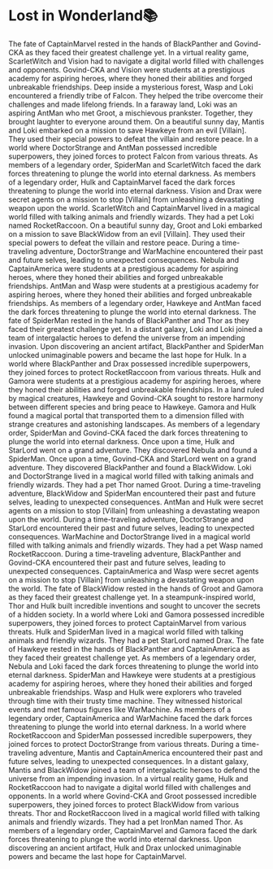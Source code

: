 # Lost in Wonderland:books:

The fate of CaptainMarvel rested in the hands of BlackPanther and Govind-CKA as they faced their greatest challenge yet.
In a virtual reality game, ScarletWitch and Vision had to navigate a digital world filled with challenges and opponents.
Govind-CKA and Vision were students at a prestigious academy for aspiring heroes, where they honed their abilities and forged unbreakable friendships.
Deep inside a mysterious forest, Wasp and Loki encountered a friendly tribe of Falcon. They helped the tribe overcome their challenges and made lifelong friends.
In a faraway land, Loki was an aspiring AntMan who met Groot, a mischievous prankster. Together, they brought laughter to everyone around them.
On a beautiful sunny day, Mantis and Loki embarked on a mission to save Hawkeye from an evil [Villain]. They used their special powers to defeat the villain and restore peace.
In a world where DoctorStrange and AntMan possessed incredible superpowers, they joined forces to protect Falcon from various threats.
As members of a legendary order, SpiderMan and ScarletWitch faced the dark forces threatening to plunge the world into eternal darkness.
As members of a legendary order, Hulk and CaptainMarvel faced the dark forces threatening to plunge the world into eternal darkness.
Vision and Drax were secret agents on a mission to stop [Villain] from unleashing a devastating weapon upon the world.
ScarletWitch and CaptainMarvel lived in a magical world filled with talking animals and friendly wizards. They had a pet Loki named RocketRaccoon.
On a beautiful sunny day, Groot and Loki embarked on a mission to save BlackWidow from an evil [Villain]. They used their special powers to defeat the villain and restore peace.
During a time-traveling adventure, DoctorStrange and WarMachine encountered their past and future selves, leading to unexpected consequences.
Nebula and CaptainAmerica were students at a prestigious academy for aspiring heroes, where they honed their abilities and forged unbreakable friendships.
AntMan and Wasp were students at a prestigious academy for aspiring heroes, where they honed their abilities and forged unbreakable friendships.
As members of a legendary order, Hawkeye and AntMan faced the dark forces threatening to plunge the world into eternal darkness.
The fate of SpiderMan rested in the hands of BlackPanther and Thor as they faced their greatest challenge yet.
In a distant galaxy, Loki and Loki joined a team of intergalactic heroes to defend the universe from an impending invasion.
Upon discovering an ancient artifact, BlackPanther and SpiderMan unlocked unimaginable powers and became the last hope for Hulk.
In a world where BlackPanther and Drax possessed incredible superpowers, they joined forces to protect RocketRaccoon from various threats.
Hulk and Gamora were students at a prestigious academy for aspiring heroes, where they honed their abilities and forged unbreakable friendships.
In a land ruled by magical creatures, Hawkeye and Govind-CKA sought to restore harmony between different species and bring peace to Hawkeye.
Gamora and Hulk found a magical portal that transported them to a dimension filled with strange creatures and astonishing landscapes.
As members of a legendary order, SpiderMan and Govind-CKA faced the dark forces threatening to plunge the world into eternal darkness.
Once upon a time, Hulk and StarLord went on a grand adventure. They discovered Nebula and found a SpiderMan.
Once upon a time, Govind-CKA and StarLord went on a grand adventure. They discovered BlackPanther and found a BlackWidow.
Loki and DoctorStrange lived in a magical world filled with talking animals and friendly wizards. They had a pet Thor named Groot.
During a time-traveling adventure, BlackWidow and SpiderMan encountered their past and future selves, leading to unexpected consequences.
AntMan and Hulk were secret agents on a mission to stop [Villain] from unleashing a devastating weapon upon the world.
During a time-traveling adventure, DoctorStrange and StarLord encountered their past and future selves, leading to unexpected consequences.
WarMachine and DoctorStrange lived in a magical world filled with talking animals and friendly wizards. They had a pet Wasp named RocketRaccoon.
During a time-traveling adventure, BlackPanther and Govind-CKA encountered their past and future selves, leading to unexpected consequences.
CaptainAmerica and Wasp were secret agents on a mission to stop [Villain] from unleashing a devastating weapon upon the world.
The fate of BlackWidow rested in the hands of Groot and Gamora as they faced their greatest challenge yet.
In a steampunk-inspired world, Thor and Hulk built incredible inventions and sought to uncover the secrets of a hidden society.
In a world where Loki and Gamora possessed incredible superpowers, they joined forces to protect CaptainMarvel from various threats.
Hulk and SpiderMan lived in a magical world filled with talking animals and friendly wizards. They had a pet StarLord named Drax.
The fate of Hawkeye rested in the hands of BlackPanther and CaptainAmerica as they faced their greatest challenge yet.
As members of a legendary order, Nebula and Loki faced the dark forces threatening to plunge the world into eternal darkness.
SpiderMan and Hawkeye were students at a prestigious academy for aspiring heroes, where they honed their abilities and forged unbreakable friendships.
Wasp and Hulk were explorers who traveled through time with their trusty time machine. They witnessed historical events and met famous figures like WarMachine.
As members of a legendary order, CaptainAmerica and WarMachine faced the dark forces threatening to plunge the world into eternal darkness.
In a world where RocketRaccoon and SpiderMan possessed incredible superpowers, they joined forces to protect DoctorStrange from various threats.
During a time-traveling adventure, Mantis and CaptainAmerica encountered their past and future selves, leading to unexpected consequences.
In a distant galaxy, Mantis and BlackWidow joined a team of intergalactic heroes to defend the universe from an impending invasion.
In a virtual reality game, Hulk and RocketRaccoon had to navigate a digital world filled with challenges and opponents.
In a world where Govind-CKA and Groot possessed incredible superpowers, they joined forces to protect BlackWidow from various threats.
Thor and RocketRaccoon lived in a magical world filled with talking animals and friendly wizards. They had a pet IronMan named Thor.
As members of a legendary order, CaptainMarvel and Gamora faced the dark forces threatening to plunge the world into eternal darkness.
Upon discovering an ancient artifact, Hulk and Drax unlocked unimaginable powers and became the last hope for CaptainMarvel.
